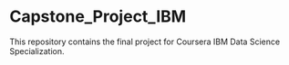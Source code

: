 # Capstone_Project_IBM
This repository contains the final project for Coursera IBM Data Science Specialization.
